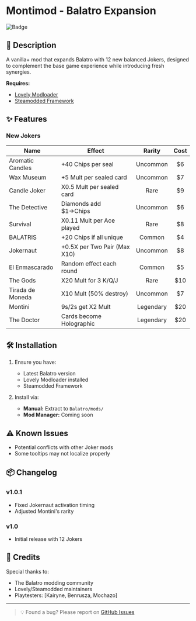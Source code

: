 # Montimod - Balatro Expansion

![Badge](https://img.shields.io/badge/Montimod-00AAFF?style=flat-square)

## 📜 Description
A vanilla+ mod that expands Balatro with 12 new balanced Jokers, designed to complement the base game experience while introducing fresh synergies.

**Requires:**
- [Lovely Modloader](https://github.com/tabletop-playground/balatro-lovely)
- [Steamodded Framework](https://github.com/steamodded/balatro)

## ✨ Features

### New Jokers
| Name | Effect | Rarity | Cost |
|------|--------|:------:|:----:|
| Aromatic Candles | +40 Chips per seal | Uncommon | $6 |
| Wax Museum | +5 Mult per sealed card | Uncommon | $7 |
| Candle Joker | X0.5 Mult per sealed card | Rare | $9 |
| The Detective | Diamonds add $1→Chips | Uncommon | $6 |
| Survival | X0.11 Mult per Ace played | Rare | $8 |
| BALATRIS | +20 Chips if all unique | Common | $4 |
| Jokernaut | +0.5X per Two Pair (Max X10) | Uncommon | $8 |
| El Enmascarado | Random effect each round | Common | $5 |
| The Gods | X20 Mult for 3 K/Q/J | Rare | $10 |
| Tirada de Moneda | X10 Mult (50% destroy) | Uncommon | $7 |
| Montini | 9s/2s get X2 Mult | Legendary | $20 |
| The Doctor | Cards become Holographic | Legendary | $20 |

## 🛠 Installation

1. Ensure you have:
   - Latest Balatro version
   - Lovely Modloader installed
   - Steamodded Framework

2. Install via:
   - **Manual:** Extract to `Balatro/mods/`
   - **Mod Manager:** Coming soon

## ⚠️ Known Issues
- Potential conflicts with other Joker mods
- Some tooltips may not localize properly

## 📦 Changelog

### v1.0.1
- Fixed Jokernaut activation timing
- Adjusted Montini's rarity

### v1.0
- Initial release with 12 Jokers

## 🙌 Credits
Special thanks to:
- The Balatro modding community
- Lovely/Steamodded maintainers
- Playtesters: [Kairyne, Benrusza, Mochazo]

---

> 💡 Found a bug? Please report on [GitHub Issues](https://github.com/your/repo)
